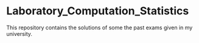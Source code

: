 # Laboratory_Computation_Statistics

This repository contains the solutions of some the past exams given in my university. 


